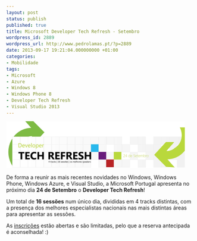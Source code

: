 ```yaml
---
layout: post
status: publish
published: true
title: Microsoft Developer Tech Refresh - Setembro
wordpress_id: 2889
wordpress_url: http://www.pedrolamas.pt/?p=2889
date: 2013-09-17 19:21:04.000000000 +01:00
categories:
- Mobilidade
tags:
- Microsoft
- Azure
- Windows 8
- Windows Phone 8
- Developer Tech Refresh
- Visual Studio 2013
---
```

[![Microsoft Developer Tech Refresh - Setembro](/wp-content/uploads/2013/09/Microsoft-Developer-Tech-Refresh-Setembro.png)](https://msevents.microsoft.com/CUI/EventDetail.aspx?EventID=1032564008&Culture=en-PT)

De forma a reunir as mais recentes novidades no Windows, Windows Phone, Windows Azure, e Visual Studio, a Microsoft Portugal apresenta no próximo dia **24 de Setembro** o **Developer Tech Refresh**!

Um total de **16 sessões** num único dia, divididas em 4 tracks distintas, com a presença dos melhores especialistas nacionais nas mais distintas áreas para apresentar as sessões.

As [inscrições](https://msevents.microsoft.com/CUI/EventDetail.aspx?EventID=1032564008&Culture=en-PT) estão abertas e são limitadas, pelo que a reserva antecipada é aconselhada! :)
